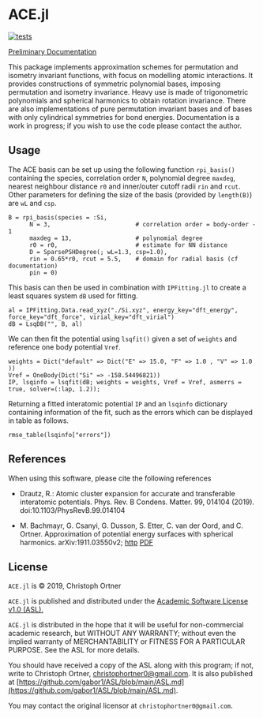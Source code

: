 # ACE.jl

[![tests](https://github.com/ACEsuit/ACE.jl/actions/workflows/Tests.yml/badge.svg)](https://github.com/ACEsuit/ACE.jl/actions/workflows/Tests.yml)

<!-- [![Build Status](https://travis-ci.com/JuliaMolSim/ACE.jl.svg?branch=master)](https://travis-ci.com/JuliaMolSim/ACE.jl) -->

<!-- [![Codecov](https://codecov.io/gh/JuliaMolSim/ACE.jl/branch/master/graph/badge.svg)](https://codecov.io/gh/JuliaMolSim/ACE.jl) -->

[Preliminary Documentation](https://juliamolsim.github.io/ACE.jl/dev/)

This package implements approximation schemes for permutation and isometry invariant functions, with focus on modelling atomic interactions. It provides constructions of symmetric polynomial bases, imposing permutation and isometry invariance.
Heavy use is made of trigonometric polynomials and spherical harmonics to obtain rotation invariance. There are also implementations of pure permutation invariant bases and of bases with only cylindrical symmetries for bond energies.
Documentation is a work in progress; if you wish to use the code please contact the author.

## Usage

The ACE basis can be set up using the following function `rpi_basis()` containing the species, correlation order `N`, polynomial degree `maxdeg`, nearest neighbour distance `r0` and inner/outer cutoff radii `rin` and `rcut`. Other parameters for defining the size of the basis (provided by `length(B)`) are `wL` and `csp`. 
```
B = rpi_basis(species = :Si,
      N = 3,                        # correlation order = body-order - 1
      maxdeg = 13,                  # polynomial degree
      r0 = r0,                      # estimate for NN distance
      D = SparsePSHDegree(; wL=1.3, csp=1.0),
      rin = 0.65*r0, rcut = 5.5,    # domain for radial basis (cf documentation)
      pin = 0)  
```
This basis can then be used in combination with `IPFitting.jl` to create a least squares system `dB` used for fitting. 
```
al = IPFitting.Data.read_xyz("./Si.xyz", energy_key="dft_energy", force_key="dft_force", virial_key="dft_virial")
dB = LsqDB("", B, al)
```
We can then fit the potential using `lsqfit()` given a set of `weights` and reference one body potential `Vref`.
```
weights = Dict("default" => Dict("E" => 15.0, "F" => 1.0 , "V" => 1.0 ))
Vref = OneBody(Dict("Si" => -158.54496821))
IP, lsqinfo = lsqfit(dB; weights = weights, Vref = Vref, asmerrs = true, solver=(:lap, 1.2));
```
Returning a fitted interatomic potential `IP` and an `lsqinfo` dictionary containing information of the fit, such as the errors which can be displayed in table as follows.
```
rmse_table(lsqinfo["errors"])
```

## References

When using this software, please cite the following references

* Drautz, R.: Atomic cluster expansion for accurate and transferable interatomic potentials. Phys. Rev. B Condens. Matter. 99, 014104 (2019). doi:10.1103/PhysRevB.99.014104

* M. Bachmayr, G. Csanyi, G. Dusson, S. Etter, C. van der Oord, and C. Ortner. Approximation of potential energy surfaces with spherical harmonics. arXiv:1911.03550v2; [http](https://arxiv.org/abs/1911.03550) [PDF](https://arxiv.org/pdf/1911.03550.pdf)


## License

`ACE.jl` is © 2019, Christoph Ortner

`ACE.jl` is published and distributed under the [Academic Software License v1.0 (ASL).](ASL.md)

`ACE.jl` is distributed in the hope that it will be useful for non-commercial academic research, but WITHOUT ANY WARRANTY; without even the implied warranty of MERCHANTABILITY or FITNESS FOR A PARTICULAR PURPOSE. See the ASL for more details.

You should have received a copy of the ASL along with this program; if not, write to Christoph Ortner, christophortner0@gmail.com. It is also published at [https://github.com/gabor1/ASL/blob/main/ASL.md](https://github.com/gabor1/ASL/blob/main/ASL.md).

You may contact the original licensor at `christophortner0@gmail.com`.
